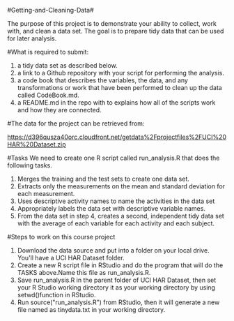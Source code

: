 #Getting-and-Cleaning-Data#

The purpose of this project is to demonstrate your ability to collect, work with, and clean a data set. 
The goal is to prepare tidy data that can be used for later analysis. 

#What is required to submit: 
1. a tidy data set as described below.
2. a link to a Github repository with your script for performing the analysis. 
3. a code book that describes the variables, the data, and any transformations or work that have been performed 
to clean up the data called CodeBook.md. 
4. a README.md in the repo with to explains how all of the scripts work and how they are connected.

#The data for the project can be retrieved from:

https://d396qusza40orc.cloudfront.net/getdata%2Fprojectfiles%2FUCI%20HAR%20Dataset.zip 

#Tasks
We need to create one R script called run_analysis.R that does the following tasks. 
1. Merges the training and the test sets to create one data set.
2. Extracts only the measurements on the mean and standard deviation for each measurement. 
3. Uses descriptive activity names to name the activities in the data set
4. Appropriately labels the data set with descriptive variable names.
5. From the data set in step 4, creates a second, independent tidy data set with the average 
   of each variable for each activity and each subject.

#Steps to work on this course project

1. Download the data source and put into a folder on your local drive. You'll have a UCI HAR Dataset folder.
2. Create a new R script file in RStudio and do the program that will do the TASKS above.Name this file as
   run_analysis.R.
2. Save run_analysis.R in the parent folder of UCI HAR Dataset, then set your R Studio working directory it as your 
   working directory by using setwd()function in RStudio.
3. Run source("run_analysis.R") from RStudio, then it will generate a new file named as tinydata.txt in your 
   working directory.
